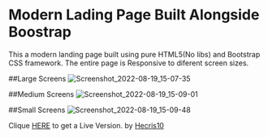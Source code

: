 # Modern Lading Page Built Alongside Boostrap
 
This a modern landing page built using pure HTML5(No libs) and Bootstrap CSS framework.
The entire page is Responsive to diferent screen sizes.

##Large Screens
![Screenshot_2022-08-19_15-07-35](https://user-images.githubusercontent.com/38855938/185649625-e02f2ac6-1224-447b-8fbf-d65314a3aae7.png)

##Medium Screens
![Screenshot_2022-08-19_15-09-01](https://user-images.githubusercontent.com/38855938/185649843-df656c10-c182-49f2-afd1-39df10531600.png)

##Small Screens
![Screenshot_2022-08-19_15-09-48](https://user-images.githubusercontent.com/38855938/185649944-06e05aa7-3ac8-48d3-bd1a-f229094aacdc.png)

Clique <a href="https://hecris10.github.io/Modern-Lading-Page-Built-Alongside-Bootstrap/">HERE</a> to get a Live Version.
by <a href="https://github.com/hecris10">Hecris10</a>
